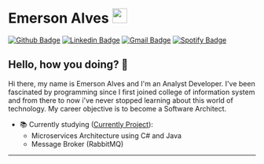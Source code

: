 # Emerson Alves <img src="https://github.com/TheDudeThatCode/TheDudeThatCode/blob/master/Assets/Mario_Hello_Big.gif" width="30px">

[![Github Badge](https://img.shields.io/badge/-Github-000?style=flat-square&logo=Github&logoColor=white&link=https://github.com/Katsshura)](https://github.com/Katsshura)
[![Linkedin Badge](https://img.shields.io/badge/-LinkedIn-blue?style=flat-square&logo=Linkedin&logoColor=white&link=https://www.linkedin.com/in/katsshura/)](https://www.linkedin.com/in/katsshura/)
[![Gmail Badge](https://img.shields.io/badge/-Gmail-c14438?style=flat-square&logo=Gmail&logoColor=white&link=mailto:xr.emerson@gmail.com)](mailto:xr.emerson@gmail.com)
[![Spotify Badge](https://img.shields.io/badge/spotify-%231ED760.svg?style=flat-square&logo=spotify&logoColor=white)](https://open.spotify.com/playlist/7DH4M2UzcpTWZMddISQqr7)

## Hello, how you doing? 👋

Hi there, my name is Emerson Alves and I'm an Analyst Developer. I've been fascinated by programming since I first joined college of information system and from there to now i've never stopped learning about this world of technology. My career objective is to become a Software Architect.

- :books: Currently studying ([Currently Project](https://github.com/Katsshura/IoT-House-Automation)):
  - Microservices Architecture using C# and Java
  - Message Broker (RabbitMQ)
---
